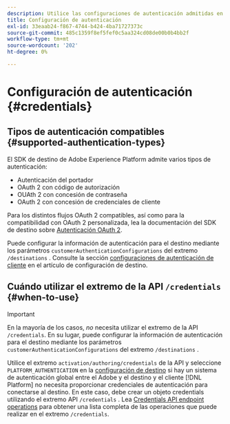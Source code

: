 ```yaml
---
description: Utilice las configuraciones de autenticación admitidas en el SDK de destino de Adobe Experience Platform para autenticar usuarios y activar datos en el punto final de destino.
title: Configuración de autenticación
exl-id: 33eaab24-f867-4744-b424-4ba71727373c
source-git-commit: 485c1359f8ef5fef0c5aa324cd08de00b0b4bb2f
workflow-type: tm+mt
source-wordcount: '202'
ht-degree: 0%

---
```


# Configuración de autenticación {#credentials}

## Tipos de autenticación compatibles {#supported-authentication-types}

El SDK de destino de Adobe Experience Platform admite varios tipos de autenticación:

* Autenticación del portador
* OAuth 2 con código de autorización
* OUAth 2 con concesión de contraseña
* OAuth 2 con concesión de credenciales de cliente

Para los distintos flujos OAuth 2 compatibles, así como para la compatibilidad con OAuth 2 personalizada, lea la documentación del SDK de destino sobre [Autenticación OAuth 2](./oauth2-authentication.md).

Puede configurar la información de autenticación para el destino mediante los parámetros `customerAuthenticationConfigurations` del extremo `/destinations` . Consulte la sección [configuraciones de autenticación de cliente](./destination-configuration.md#customer-authentication-configurations) en el artículo de configuración de destino.

## Cuándo utilizar el extremo de la API `/credentials` {#when-to-use}

>[!IMPORTANT]
>
>En la mayoría de los casos, *no* necesita utilizar el extremo de la API `/credentials`. En su lugar, puede configurar la información de autenticación para el destino mediante los parámetros `customerAuthenticationConfigurations` del extremo `/destinations` .

Utilice el extremo `activation/authoring/credentials` de la API y seleccione `PLATFORM_AUTHENTICATION` en la [configuración de destino](./destination-configuration.md#destination-delivery) si hay un sistema de autenticación global entre el Adobe y el destino y el cliente [!DNL Platform] no necesita proporcionar credenciales de autenticación para conectarse al destino. En este caso, debe crear un objeto credentials utilizando el extremo API `/credentials` . Lea [Credentials API endpoint operations](./credentials-configuration-api.md) para obtener una lista completa de las operaciones que puede realizar en el extremo `/credentials`.
